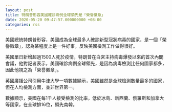 ```yaml
---
layout: post
title: 特朗普形容美國確診病例全球領先是「榮譽徽章」
date: 2020-05-20 09:47:57.000000000 +08:00
categories: rss
---
```


美國總統特朗普形容，美國成為全球最多人確診新型冠狀病毒的國家，是一個「榮譽徽章」，認為某程度上是一件好事，反映美國檢測工作做得很好。

美國單日新增超過1500人死於疫情，特朗普在白宮主持病毒爆發以來的首次內閣會議，他對記者表示，美國確診病例全球領先，是因為病毒檢測比任何國家都多，因此他視之為「榮譽徽章」。

英國廣播公司引用牛津大學一項數據顯示，美國雖然是全球檢測數量最多的國家，但在人均檢測方面，並非世界第一。

數據顯示，美國在每1千人接受檢測的比率，低於冰島、新西蘭、俄羅斯和加拿大等國家，在全球排16位，領先南韓。
